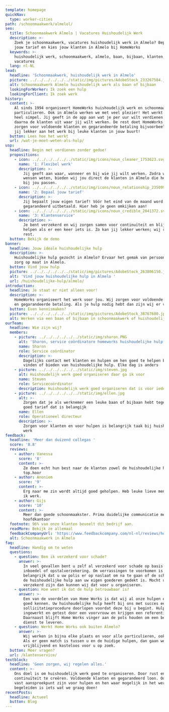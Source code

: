 ```yaml
---
template: homepage
quickNav:
  type: worker-cities
path: /schoonmaakwerk/almelol/
seo:
  title: Schoonmaakwerk Almelo | Vacatures Huishoudelijk Werk
  description: >-
    Zoek je schoonmaakwerk, vacatures huishoudelijk werk in Almelo? Bepaal zelf
    jouw tarief en kies jouw klanten in Almelo bij HomeWorks
  keywords: >-
    huishoudelijk werk, schoonmaakwerk, almelo, baan, bijbaan, klanten,
    vacatures
  lang: nl-NL
lead:
  headline: 'Schoonmaakwerk, huishoudelijk werk in Almelo'
  picture: ../../../../../../static/img/pictures/AdobeStock_233267584.jpg
  alt: Schoonmaakwerk Almelo huishoudelijk werk als baan of bijbaan
  lookingForWorker: Ik zoek een hulp
  lookingForClient: Ik zoek werk
history:
  content: >-
    Al sinds 1994 organiseert HomeWorks huishoudelijk werk en schoonmaakwerk bij
    particulieren. Ook in Almelo werken we met veel plezier! Het werkt eigelijk
    heel simpel. Jij geeft in de app aan wat je per uur wilt verdienen en kiest
    daarna de klanten uit waar jij wilt werken. De rest doet HomeWorks. Wij
    zorgen voor voldoende klanten en gegarandeerde betaling bijvoorbeeld. Zo kan
    jij lekker aan het werk bij leuke klanten in jouw buurt!
  button: Lees hoe het werkt
  url: /wat-je-moet-weten-als-hulp/
usp:
  headline: Begin met verdienen zonder gedoe!
  propositions:
    - icon: ../../../../../../static/img/icons/noun_cleaner_1753623.svg
      name: '1: Flexibel werk'
      description: >-
        Jij geeft aan waar, wanneer en bij wie jij wilt werken. Zodra wij jouw
        wensen weten, bieden wij jou direct de klanten in Almelo die het beste
        bij jou passen.
    - icon: ../../../../../../static/img/icons/noun_relationship_2350997.svg
      name: '2: Bepaal jouw tarief'
      description: >-
        Jij bepaalt jouw eigen tarief! Vóór het eind van de maand word jij
        gegarandeerd uitbetaald. Hier heb je geen omkijken aan!
    - icon: ../../../../../../static/img/icons/noun_credible_2041372.svg
      name: '3: Klantenservice'
      description: >-
        Je bent verzekerd en wij zorgen samen voor continuïteit en blijven je
        helpen als er een keer iets is. Zo kan jij lekker werken; wij regelen de
        rest.
  button: Bekijk de demo
banner:
  headline: Jouw ideale huishoudelijke hulp
  description: >-
    Huishoudelijke hulp gezocht in Almelo? Ervaar het gemak van persoonlijke
    zorg op maat in Almelo.
  button: Vind jouw hulp
  picture: ../../../../../../static/img/pictures/AdobeStock_263806150.jpg
  alt: 'Vind jouw huishoudelijke hulp in Almelo '
  url: /huishoudelijke-hulp/almelo/
introduction:
  headline: Je staat er niet alleen voor!
  description: >-
    HomeWorks organiseert het werk voor jou. Wij zorgen voor voldoende klanten
    en gegarandeerde betaling. Als je hulp nodig hebt dan zijn wij er voor jou.
  button: Even kennismaken?
  picture: ../../../../../../static/img/pictures/AdobeStock_38767680.jpg
  alt: Werken via een baan of bijbaan in schoonmaakwerk of huishoudelijk werk
ourTeam:
  headline: Wie zijn wij?
  members:
    - picture: ../../../../../../static/img/sharon.PNG
      alt: 'Sharon, service coördinatore homeworks huishoudelijke hulp service'
      name: Sharon
      role: Service coördinator
      description: >-
        Dagelijks contact met klanten en hulpen om hen goed te helpen bij het
        vinden of bieden van huishoudelijke hulp. Elke dag is anders
    - picture: ../../../../../../static/img/steven.jpg
      alt: Huishoudelijk werk goed organiseren daar ga ik voor
      name: Steven
      role: Servicecoördinator
      description: Huishoudelijk werk goed organiseren dat is voor iedereen fijn
    - picture: ../../../../../../static/img/ellen.jpg
      alt: >-
        Zorgen dat je als werknemer een leuke baan of bijbaan hebt tegen een
        goed tarief dat is belangijk
      name: Ellen
      role: Operationeel directeur
      description: >-
        Zorgen voor klanten en voor hulpen is belangrijk taak bij huishoudelijk
        werk
feedback:
  headline: 'Meer dan duizend collegas '
  score: '8.8'
  reviews:
    - author: Vanessa
      score: '8'
      content: >-
        Ze doen echt hun best naar de klanten zowel de huishoudelijke hulpen
        top.hoor
    - author: Anoniem
      score: '9'
      content: >-
        Erg naar me zin wordt altijd goed geholpen. Heb leuke lieve mensen waar
        ik werk.
    - author: Gijs
      score: '10'
      content: >-
        Meer dan goede schoonmaakster. Prima duidelijke communicatie met het
        hoofdkantoor
  footnote: 96% van onze klanten beveelt dit bedrijf aan.
  readMore: Bekijk ze allemaal
  feedbackCompanyUrl: 'https://www.feedbackcompany.com/nl-nl/reviews/home-works/'
  alt: Schoonmaakwerk in Almelo
faq:
  headline: Handig om te weten
  questions:
    - question: Ben ik verzekerd voor schade?
      answer: >-
        In veel gevallen bent u zelf al verzekerd voor schade op basis van uw
        inboedel of opstalverzekering. Om verrassingen te voorkomen is het wel
        belangrijk dat u uw polis er op naslaat om na te gaan of de schade van
        de huishoudelijke hulp aan uw eigen goederen gedekt is. Mocht u niet
        verzekerd zijn dan kunnen wij dat voor u organiseren.
    - question: Hoe weet ik dat de hulp betrouwbaar is?
      answer: >-
        Een van de voordelen van Home Works is dat wij al onze hulpen en klanten
        goed kennen. Uw huishoudelijke hulp heeft bij ons met succes een
        sollicitatieprocedure doorlopen voordat deze bij u begint. Hulpen worden
        ingewerkt en getest door een voorvrouw en krijgen een referentiecheck.
        Daarnaast blijft Home Works vinger aan de pols houden om een betrouwbare
        dienst te leveren.
    - question: Werkt Home Works ook buiten Almelo?
      answer: >-
        Wij werken in bijna elke plaats en voor alle particulieren, ook met PGB.
        Als er geen match is tussen u en de huidige hulpen, dan gaan we
        vrijblijvend en kosteloos voor u op zoek.
  button: Meer vragen?
  url: /klantenservice/
textblock:
  headline: 'Geen zorgen, wij regelen alles.'
  content: >-
    Ons doel is om huishoudelijk werk goed te organiseren. Door rust en
    continuïteit te creëren. Voldoende klanten en gegarandeerd loon. Ook een
    vast aanspreekpunt zijn voor hulpen en hen waar mogelijk in het werk te
    begeleiden is iets wat we graag doen!
recentPosts:
  headline: Actueel
  button: Blog
---
```


